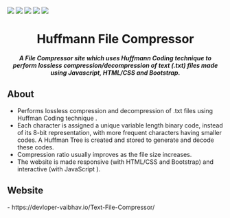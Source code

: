 ![](https://img.shields.io/badge/Huffmann%20Coding-%20-yellow) ![](https://img.shields.io/badge/File%20Compression-%20-green) ![](https://img.shields.io/badge/javascript-%20-orange) ![](https://img.shields.io/badge/HTML/CSS/Bootstrap-%20-red) ![](https://img.shields.io/badge/license-MIT-blue)
<br />
<p align="center">
  <h1 align="center">Huffmann File Compressor</h1>
  <p align="center">
  <i><b>A File Compressor site which uses Huffmann Coding technique to perform lossless compression/decompression of text (.txt) files made using Javascript, HTML/CSS and Bootstrap.</b></i>
  </p>
</p>

## About
* Performs lossless compression and decompression of .txt files using Huffman Coding technique .
* Each character is assigned a unique variable length binary code, instead of its 8-bit representation, with more frequent characters having smaller codes. A Huffman Tree is created and stored to generate and decode these codes.
* Compression ratio usually improves as the file size increases.
* The website is made responsive (with HTML/CSS and Bootstrap) and interactive (with JavaScript ).

<h2> Website </h2>- https://devloper-vaibhav.io/Text-File-Compressor/
